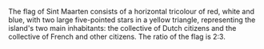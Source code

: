 The flag of Sint Maarten consists of a horizontal tricolour of red, white and blue, with two large five-pointed stars in a yellow triangle, representing the island's two main inhabitants: the collective of Dutch citizens and the collective of French and other citizens. The ratio of the flag is 2:3.
